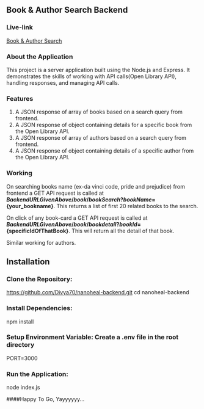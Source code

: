 ## Book & Author Search Backend 

### Live-link

[Book & Author Search](https://book-search-backend.vercel.app)

### About the Application

This project is a server application built using the Node.js and Express. It demonstrates the skills of working with API calls(Open Library API), handling responses, and managing API calls.

### Features

1. A JSON response of array of books based on a search query from frontend.
2. A JSON response of object containing details for a specific book from the Open Library API.
3. A JSON response of array of authors based on a search query from frontend.
4. A JSON response of object containing details of a specific author from the Open Library API.

### Working

  On searching books name (ex-da vinci code, pride and prejudice) from frontend a GET API request
  is called at **${BackendURLGivenAbove}/book/bookSearch?bookName=${your_bookname}**. This returns a list of first 20 related books to the search.

  On click of any book-card a GET API request is called at **${BackendURLGivenAbove}/book/bookdetail?bookId=${specificIdOfThatBook}**. This will return all the detail of that book.

  Similar working for authors.

## Installation

### Clone the Repository:
 https://github.com/Divya70/nanoheal-backend.git
    cd nanoheal-backend

### Install Dependencies:
npm install

### Setup Environment Variable: Create a .env file in the root directory

 PORT=3000

### Run the Application:
    
node index.js


####Happy To Go, Yayyyyyy...
